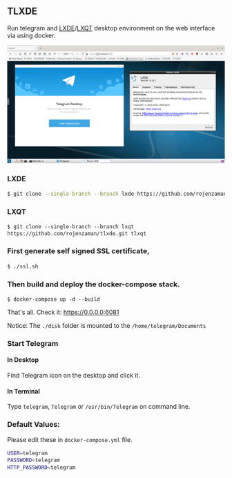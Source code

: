 ## TLXDE

Run telegram and [LXDE](https://github.com/rojenzaman/tlxde/tree/lxde)/[LXQT](https://github.com/rojenzaman/tlxde/tree/lxqt) desktop environment on the web interface via using docker.

![screenshot](disk/screenshot.png)

### LXDE

```bash
$ git clone --single-branch --branch lxde https://github.com/rojenzaman/tlxde.git tlxde
```

### LXQT

```
$ git clone --single-branch --branch lxqt https://github.com/rojenzaman/tlxde.git tlxqt
```

### First generate self signed SSL certificate,

```bash
$ ./ssl.sh
```
### Then build and deploy the docker-compose stack.

```
$ docker-compose up -d --build
```

That's all. Check it: https://0.0.0.0:6081

Notice: The `./disk` folder is mounted to the `/home/telegram/Documents` 

### Start Telegram

#### In Desktop
Find Telegram icon on the desktop and click it.

#### In Terminal
Type `telegram`, `Telegram` or `/usr/bin/Telegram` on command line.

### Default Values:

Please edit these in `docker-compose.yml` file.

```bash
USER=telegram
PASSWORD=telegram
HTTP_PASSWORD=telegram  
```
